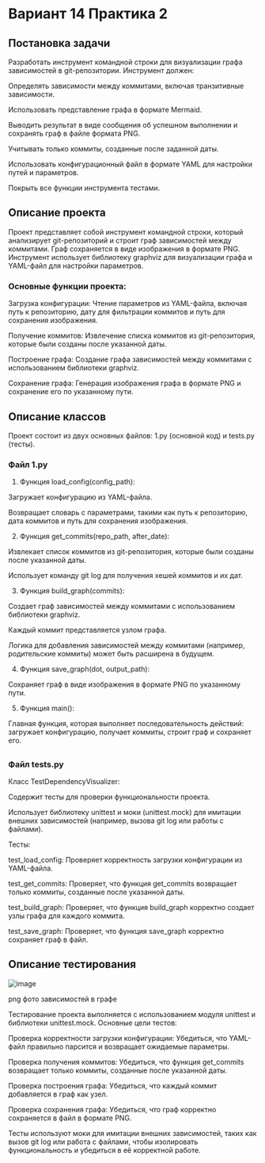 # Вариант 14 Практика 2
## Постановка задачи
Разработать инструмент командной строки для визуализации графа зависимостей в git-репозитории. Инструмент должен:

Определять зависимости между коммитами, включая транзитивные зависимости.

Использовать представление графа в формате Mermaid.

Выводить результат в виде сообщения об успешном выполнении и сохранять граф в файле формата PNG.

Учитывать только коммиты, созданные после заданной даты.

Использовать конфигурационный файл в формате YAML для настройки путей и параметров.

Покрыть все функции инструмента тестами.

## Описание проекта
Проект представляет собой инструмент командной строки, который анализирует git-репозиторий и строит граф зависимостей между коммитами. Граф сохраняется в виде изображения в формате PNG. Инструмент использует библиотеку graphviz для визуализации графа и YAML-файл для настройки параметров.

### Основные функции проекта:

Загрузка конфигурации: Чтение параметров из YAML-файла, включая путь к репозиторию, дату для фильтрации коммитов и путь для сохранения изображения.

Получение коммитов: Извлечение списка коммитов из git-репозитория, которые были созданы после указанной даты.

Построение графа: Создание графа зависимостей между коммитами с использованием библиотеки graphviz.

Сохранение графа: Генерация изображения графа в формате PNG и сохранение его по указанному пути.

## Описание классов
Проект состоит из двух основных файлов: 1.py (основной код) и tests.py (тесты).

### Файл 1.py
1) Функция load_config(config_path):

Загружает конфигурацию из YAML-файла.

Возвращает словарь с параметрами, такими как путь к репозиторию, дата коммитов и путь для сохранения изображения.

2) Функция get_commits(repo_path, after_date):

Извлекает список коммитов из git-репозитория, которые были созданы после указанной даты.

Использует команду git log для получения хешей коммитов и их дат.

3) Функция build_graph(commits):

Создает граф зависимостей между коммитами с использованием библиотеки graphviz.

Каждый коммит представляется узлом графа.

Логика для добавления зависимостей между коммитами (например, родительские коммиты) может быть расширена в будущем.

4) Функция save_graph(dot, output_path):

Сохраняет граф в виде изображения в формате PNG по указанному пути.

5) Функция main():

Главная функция, которая выполняет последовательность действий: загружает конфигурацию, получает коммиты, строит граф и сохраняет его.
## 
### Файл tests.py
Класс TestDependencyVisualizer:

Содержит тесты для проверки функциональности проекта.

Использует библиотеку unittest и моки (unittest.mock) для имитации внешних зависимостей (например, вызова git log или работы с файлами).

Тесты:

test_load_config: Проверяет корректность загрузки конфигурации из YAML-файла.

test_get_commits: Проверяет, что функция get_commits возвращает только коммиты, созданные после указанной даты.

test_build_graph: Проверяет, что функция build_graph корректно создает узлы графа для каждого коммита.

test_save_graph: Проверяет, что функция save_graph корректно сохраняет граф в файл.

## Описание тестирования

![image](https://github.com/user-attachments/assets/4743ee2c-46fa-42c0-b7dd-009947e13295)


png фото зависимостей в графе

Тестирование проекта выполняется с использованием модуля unittest и библиотеки unittest.mock. Основные цели тестов:

Проверка корректности загрузки конфигурации: Убедиться, что YAML-файл правильно парсится и возвращает ожидаемые параметры.

Проверка получения коммитов: Убедиться, что функция get_commits возвращает только коммиты, созданные после указанной даты.

Проверка построения графа: Убедиться, что каждый коммит добавляется в граф как узел.

Проверка сохранения графа: Убедиться, что граф корректно сохраняется в файл в формате PNG.

Тесты используют моки для имитации внешних зависимостей, таких как вызов git log или работа с файлами, чтобы изолировать функциональность и убедиться в её корректной работе.



